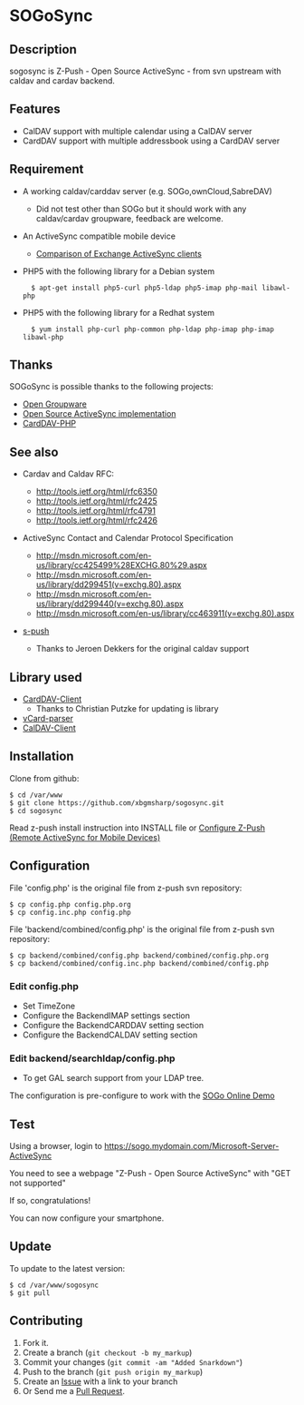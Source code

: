 SOGoSync
========

Description
-----------

sogosync is Z-Push - Open Source ActiveSync - from svn upstream with caldav and cardav backend.

Features
--------

* CalDAV support with multiple calendar using a CalDAV server
* CardDAV support with multiple addressbook using a CardDAV server


Requirement
-----------
* A working caldav/carddav server (e.g. SOGo,ownCloud,SabreDAV)
  * Did not test other than SOGo but it should work with any caldav/cardav groupware, feedback are welcome.
* An ActiveSync compatible mobile device
	* [Comparison of Exchange ActiveSync clients](http://en.wikipedia.org/wiki/Comparison_of_Exchange_ActiveSync_clients)
* PHP5 with the following library for a Debian system

        $ apt-get install php5-curl php5-ldap php5-imap php-mail libawl-php


* PHP5 with the following library for a Redhat system

        $ yum install php-curl php-common php-ldap php-imap php-imap libawl-php



Thanks
------

SOGoSync is possible thanks to the following projects:

* [Open Groupware](http://www.sogo.nu/)
* [Open Source ActiveSync implementation](http://z-push.sourceforge.net/soswp)
* [CardDAV-PHP](https://github.com/graviox/CardDAV-PHP)


See also
-------

* Cardav and Caldav RFC:
  * http://tools.ietf.org/html/rfc6350
  * http://tools.ietf.org/html/rfc2425
  * http://tools.ietf.org/html/rfc4791
  * http://tools.ietf.org/html/rfc2426

* ActiveSync Contact and Calendar Protocol Specification
  * http://msdn.microsoft.com/en-us/library/cc425499%28EXCHG.80%29.aspx
  * http://msdn.microsoft.com/en-us/library/dd299451(v=exchg.80).aspx
  * http://msdn.microsoft.com/en-us/library/dd299440(v=exchg.80).aspx
  * http://msdn.microsoft.com/en-us/library/cc463911(v=exchg.80).aspx

* [s-push](https://github.com/dekkers/s-push)
	* Thanks to Jeroen Dekkers for the original caldav support


Library used
------------

* [CardDAV-Client](https://github.com/graviox/CardDAV-PHP/)
	* Thanks to Christian Putzke for updating is library
* [vCard-parser](https://github.com/nuovo/vCard-parser/)
* [CalDAV-Client](http://wiki.davical.org/w/Developer_Setup)

Installation
------------

Clone from github:

    $ cd /var/www
    $ git clone https://github.com/xbgmsharp/sogosync.git
    $ cd sogosync


Read z-push install instruction into INSTALL file or [Configure Z-Push (Remote ActiveSync for Mobile Devices)](http://doc.zarafa.com/7.0/Administrator_Manual/en-US/html/_zpush.html)


Configuration
-------------
File 'config.php' is the original file from z-push svn repository:

    $ cp config.php config.php.org
    $ cp config.inc.php config.php

File 'backend/combined/config.php' is the original file from z-push svn repository:

    $ cp backend/combined/config.php backend/combined/config.php.org
    $ cp backend/combined/config.inc.php backend/combined/config.php

### Edit config.php
 * Set TimeZone
 * Configure the BackendIMAP settings section
 * Configure the BackendCARDDAV setting section
 * Configure the BackendCALDAV setting section

### Edit backend/searchldap/config.php
 * To get GAL search support from your LDAP tree.

The configuration is pre-configure to work with the [SOGo Online Demo](http://www.sogo.nu/english/tour/online_demo.html)


Test
----
Using a browser, login to https://sogo.mydomain.com/Microsoft-Server-ActiveSync

You need to see a webpage "Z-Push - Open Source ActiveSync" with "GET not supported"

If so, congratulations!

You can now configure your smartphone.


Update
------
To update to the latest version:

    $ cd /var/www/sogosync
    $ git pull


Contributing
------------

1. Fork it.
2. Create a branch (`git checkout -b my_markup`)
3. Commit your changes (`git commit -am "Added Snarkdown"`)
4. Push to the branch (`git push origin my_markup`)
5. Create an [Issue][1] with a link to your branch
6. Or Send me a [Pull Request][2].

[1]: https://github.com/xbgmsharp/sogosync/issues
[2]: https://github.com/xbgmsharp/sogosync/pull/new/master
